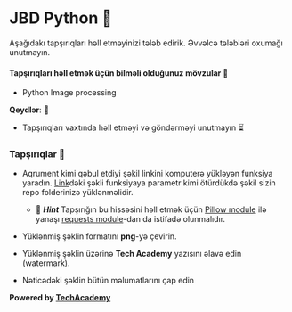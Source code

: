 # JBD Python  :snake:

Aşağıdakı tapşırıqları həll etməyinizi tələb edirik. Əvvəlcə tələbləri oxumağı unutmayın.
#### Tapşırıqları həll etmək üçün bilməli olduğunuz mövzular :brain:

* Python Image processing 

**Qeydlər**: :pushpin:
* Tapşırıqları vaxtında həll etməyi və göndərməyi unutmayın :hourglass_flowing_sand:
### Tapşırıqlar :dart:

* Aqrument kimi qəbul etdiyi şəkil linkini komputerə yükləyən funksiya yaradın. [Link](https://memegenerator.net/img/instances/400x/56565615/coders-gonna-code.jpg)dəki şəkli funksiyaya parametr kimi ötürdükdə şəkil sizin repo folderinizə yüklənməlidir. 
    - :lollipop: ***Hint*** Tapşırığın bu hissəsini həll etmək üçün [Pillow module](https://pillow.readthedocs.io/en/stable/) ilə yanaşı [requests module](https://requests.readthedocs.io/en/master/)-dan da istifadə olunmalıdır.

* Yüklənmiş şəklin formatını **png**-yə çevirin. 
* Yüklənmiş şəklin üzərinə **Tech Academy** yazısını əlavə edin (watermark).
* Nəticədəki şəklin bütün məlumatlarını çap edin

**Powered by [TechAcademy](https://www.tech.edu.az/)**
